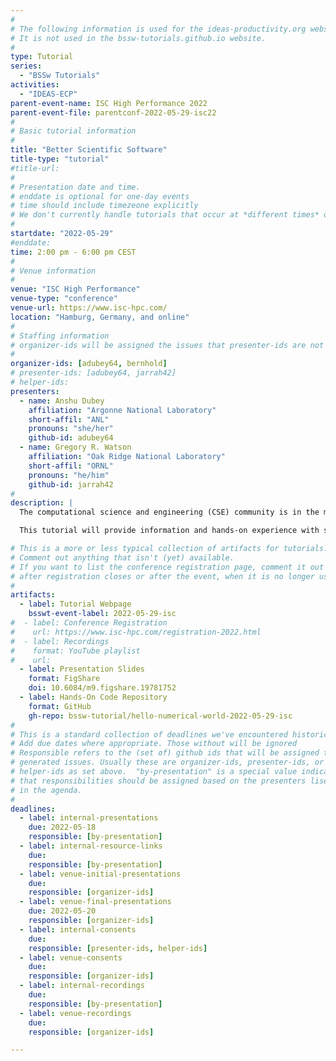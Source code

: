 ```yaml
---
#
# The following information is used for the ideas-productivity.org website only.
# It is not used in the bssw-tutorials.github.io website.
#
type: Tutorial
series:
  - "BSSw Tutorials"
activities:
  - "IDEAS-ECP"
parent-event-name: ISC High Performance 2022
parent-event-file: parentconf-2022-05-29-isc22
#
# Basic tutorial information
#
title: "Better Scientific Software"
title-type: "tutorial"
#title-url:
#
# Presentation date and time.
# enddate is optional for one-day events
# time should include timezeone explicitly
# We don't currently handle tutorials that occur at *different times* on multiple days
#
startdate: "2022-05-29"
#enddate: 
time: 2:00 pm - 6:00 pm CEST
#
# Venue information
#
venue: "ISC High Performance"
venue-type: "conference"
venue-url: https://www.isc-hpc.com/
location: "Hamburg, Germany, and online"
#
# Staffing information
# organizer-ids will be assigned the issues that presenter-ids are not doing, basically
#
organizer-ids: [adubey64, bernhold]
# presenter-ids: [adubey64, jarrah42]
# helper-ids: 
presenters:
  - name: Anshu Dubey
    affiliation: "Argonne National Laboratory"
    short-affil: "ANL"
    pronouns: "she/her"
    github-id: adubey64
  - name: Gregory R. Watson
    affiliation: "Oak Ridge National Laboratory"
    short-affil: "ORNL"
    pronouns: "he/him"
    github-id: jarrah42
#
description: |
  The computational science and engineering (CSE) community is in the midst of an extremely challenging period created by the confluence of disruptive changes in computing architectures, demand for greater scientific reproducibility, and new opportunities for greatly improved simulation capabilities, especially through coupling physics and scales.  Computer architecture changes require new software design and implementation strategies, including significant refactoring of existing code. Reproducibility demands require more rigor across the entire software endeavor. Code coupling requires aggregate team interactions including integration of software processes and practices.  These challenges demand large investments in scientific software development and improved practices.  Focusing on improved developer productivity and software sustainability is both urgent and essential.

  This tutorial will provide information and hands-on experience with software practices, processes, and tools explicitly tailored for CSE.  Goals are improving the productivity of those who develop CSE software and increasing the sustainability of software artifacts.  We discuss practices that are relevant for projects of all sizes, with emphasis on small teams, and on aggregate teams composed of small teams.  Topics include software licensing, effective models, tools, and processes for small teams (including agile workflow management), reproducibility, and scientific software testing (including automated testing and continuous integration).

# This is a more or less typical collection of artifacts for tutorials.
# Comment out anything that isn't (yet) available.
# If you want to list the conference registration page, comment it out
# after registration closes or after the event, when it is no longer useful.
#
artifacts:
  - label: Tutorial Webpage
    bsswt-event-label: 2022-05-29-isc
#  - label: Conference Registration
#    url: https://www.isc-hpc.com/registration-2022.html
#  - label: Recordings
#    format: YouTube playlist
#    url: 
  - label: Presentation Slides
    format: FigShare
    doi: 10.6084/m9.figshare.19781752
  - label: Hands-On Code Repository
    format: GitHub
    gh-repo: bssw-tutorial/hello-numerical-world-2022-05-29-isc
#
# This is a standard collection of deadlines we've encountered historically
# Add due dates where appropriate. Those without will be ignored
# Responsible refers to the (set of) github ids that will be assigned to
# generated issues. Usually these are organizer-ids, presenter-ids, or
# helper-ids as set above.  "by-presentation" is a special value indicating
# that responsibilities should be assigned based on the presenters liseted
# in the agenda.
#
deadlines:
  - label: internal-presentations
    due: 2022-05-18
    responsible: [by-presentation]
  - label: internal-resource-links
    due: 
    responsible: [by-presentation]
  - label: venue-initial-presentations
    due: 
    responsible: [organizer-ids]
  - label: venue-final-presentations
    due: 2022-05-20
    responsible: [organizer-ids]
  - label: internal-consents
    due:
    responsible: [presenter-ids, helper-ids]
  - label: venue-consents
    due: 
    responsible: [organizer-ids]
  - label: internal-recordings
    due: 
    responsible: [by-presentation]
  - label: venue-recordings
    due: 
    responsible: [organizer-ids]

---
```


